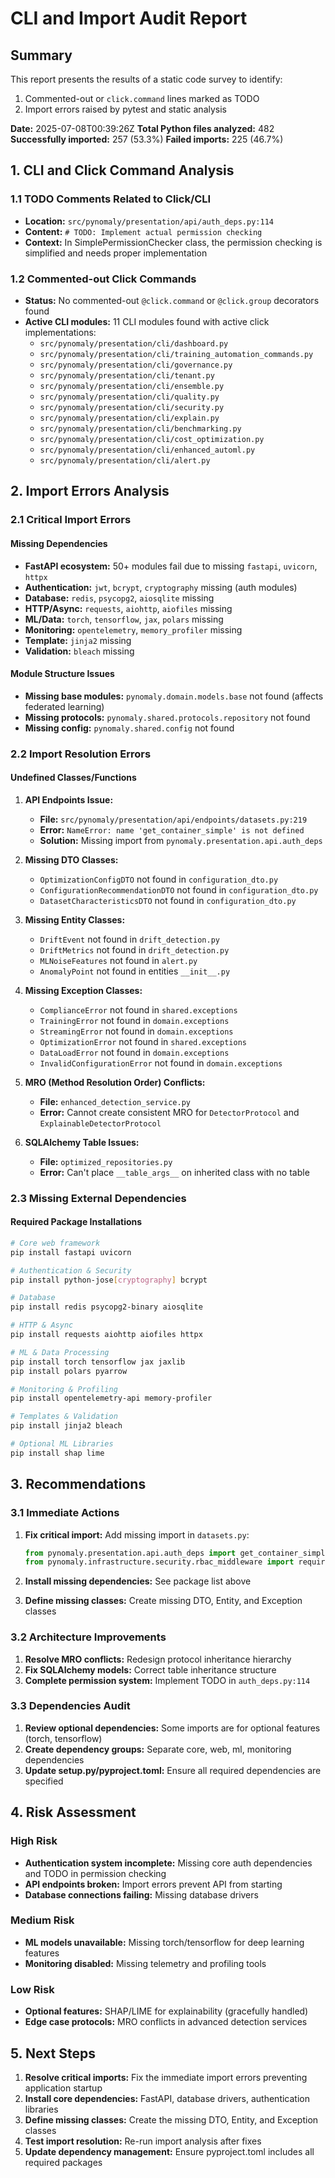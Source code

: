 # CLI and Import Audit Report

## Summary

This report presents the results of a static code survey to identify:
1. Commented-out or `click.command` lines marked as TODO
2. Import errors raised by pytest and static analysis

**Date:** 2025-07-08T00:39:26Z
**Total Python files analyzed:** 482
**Successfully imported:** 257 (53.3%)
**Failed imports:** 225 (46.7%)

## 1. CLI and Click Command Analysis

### 1.1 TODO Comments Related to Click/CLI
- **Location:** `src/pynomaly/presentation/api/auth_deps.py:114`
- **Content:** `# TODO: Implement actual permission checking`
- **Context:** In SimplePermissionChecker class, the permission checking is simplified and needs proper implementation

### 1.2 Commented-out Click Commands
- **Status:** No commented-out `@click.command` or `@click.group` decorators found
- **Active CLI modules:** 11 CLI modules found with active click implementations:
  - `src/pynomaly/presentation/cli/dashboard.py`
  - `src/pynomaly/presentation/cli/training_automation_commands.py`
  - `src/pynomaly/presentation/cli/governance.py`
  - `src/pynomaly/presentation/cli/tenant.py`
  - `src/pynomaly/presentation/cli/ensemble.py`
  - `src/pynomaly/presentation/cli/quality.py`
  - `src/pynomaly/presentation/cli/security.py`
  - `src/pynomaly/presentation/cli/explain.py`
  - `src/pynomaly/presentation/cli/benchmarking.py`
  - `src/pynomaly/presentation/cli/cost_optimization.py`
  - `src/pynomaly/presentation/cli/enhanced_automl.py`
  - `src/pynomaly/presentation/cli/alert.py`

## 2. Import Errors Analysis

### 2.1 Critical Import Errors

#### Missing Dependencies
- **FastAPI ecosystem:** 50+ modules fail due to missing `fastapi`, `uvicorn`, `httpx`
- **Authentication:** `jwt`, `bcrypt`, `cryptography` missing (auth modules)
- **Database:** `redis`, `psycopg2`, `aiosqlite` missing
- **HTTP/Async:** `requests`, `aiohttp`, `aiofiles` missing
- **ML/Data:** `torch`, `tensorflow`, `jax`, `polars` missing
- **Monitoring:** `opentelemetry`, `memory_profiler` missing
- **Template:** `jinja2` missing
- **Validation:** `bleach` missing

#### Module Structure Issues
- **Missing base modules:** `pynomaly.domain.models.base` not found (affects federated learning)
- **Missing protocols:** `pynomaly.shared.protocols.repository` not found
- **Missing config:** `pynomaly.shared.config` not found

### 2.2 Import Resolution Errors

#### Undefined Classes/Functions
1. **API Endpoints Issue:**
   - **File:** `src/pynomaly/presentation/api/endpoints/datasets.py:219`
   - **Error:** `NameError: name 'get_container_simple' is not defined`
   - **Solution:** Missing import from `pynomaly.presentation.api.auth_deps`

2. **Missing DTO Classes:**
   - `OptimizationConfigDTO` not found in `configuration_dto.py`
   - `ConfigurationRecommendationDTO` not found in `configuration_dto.py`
   - `DatasetCharacteristicsDTO` not found in `configuration_dto.py`

3. **Missing Entity Classes:**
   - `DriftEvent` not found in `drift_detection.py`
   - `DriftMetrics` not found in `drift_detection.py`
   - `MLNoiseFeatures` not found in `alert.py`
   - `AnomalyPoint` not found in entities `__init__.py`

4. **Missing Exception Classes:**
   - `ComplianceError` not found in `shared.exceptions`
   - `TrainingError` not found in `domain.exceptions`
   - `StreamingError` not found in `domain.exceptions`
   - `OptimizationError` not found in `shared.exceptions`
   - `DataLoadError` not found in `domain.exceptions`
   - `InvalidConfigurationError` not found in `domain.exceptions`

5. **MRO (Method Resolution Order) Conflicts:**
   - **File:** `enhanced_detection_service.py`
   - **Error:** Cannot create consistent MRO for `DetectorProtocol` and `ExplainableDetectorProtocol`

6. **SQLAlchemy Table Issues:**
   - **File:** `optimized_repositories.py`
   - **Error:** Can't place `__table_args__` on inherited class with no table

### 2.3 Missing External Dependencies

#### Required Package Installations
```bash
# Core web framework
pip install fastapi uvicorn

# Authentication & Security
pip install python-jose[cryptography] bcrypt

# Database
pip install redis psycopg2-binary aiosqlite

# HTTP & Async
pip install requests aiohttp aiofiles httpx

# ML & Data Processing
pip install torch tensorflow jax jaxlib
pip install polars pyarrow

# Monitoring & Profiling
pip install opentelemetry-api memory-profiler

# Templates & Validation
pip install jinja2 bleach

# Optional ML Libraries
pip install shap lime
```

## 3. Recommendations

### 3.1 Immediate Actions
1. **Fix critical import:** Add missing import in `datasets.py`:
   ```python
   from pynomaly.presentation.api.auth_deps import get_container_simple
   from pynomaly.infrastructure.security.rbac_middleware import require_permissions, CommonPermissions
   ```

2. **Install missing dependencies:** See package list above

3. **Define missing classes:** Create missing DTO, Entity, and Exception classes

### 3.2 Architecture Improvements
1. **Resolve MRO conflicts:** Redesign protocol inheritance hierarchy
2. **Fix SQLAlchemy models:** Correct table inheritance structure
3. **Complete permission system:** Implement TODO in `auth_deps.py:114`

### 3.3 Dependencies Audit
1. **Review optional dependencies:** Some imports are for optional features (torch, tensorflow)
2. **Create dependency groups:** Separate core, web, ml, monitoring dependencies
3. **Update setup.py/pyproject.toml:** Ensure all required dependencies are specified

## 4. Risk Assessment

### High Risk
- **Authentication system incomplete:** Missing core auth dependencies and TODO in permission checking
- **API endpoints broken:** Import errors prevent API from starting
- **Database connections failing:** Missing database drivers

### Medium Risk
- **ML models unavailable:** Missing torch/tensorflow for deep learning features
- **Monitoring disabled:** Missing telemetry and profiling tools

### Low Risk
- **Optional features:** SHAP/LIME for explainability (gracefully handled)
- **Edge case protocols:** MRO conflicts in advanced detection services

## 5. Next Steps

1. **Resolve critical imports:** Fix the immediate import errors preventing application startup
2. **Install core dependencies:** FastAPI, database drivers, authentication libraries
3. **Define missing classes:** Create the missing DTO, Entity, and Exception classes
4. **Test import resolution:** Re-run import analysis after fixes
5. **Update dependency management:** Ensure pyproject.toml includes all required packages
